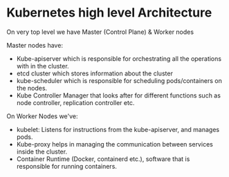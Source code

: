 # Kubernetes high level Architecture

On very top level we have Master (Control Plane) & Worker nodes

Master nodes have:
* Kube-apiserver which is responsible for orchestrating all the operations with in the cluster.
* etcd cluster which stores information about the cluster
* kube-scheduler which is responsible for scheduling pods/containers on the nodes.
* Kube Controller Manager that looks after for different functions such as node controller, replication controller etc.

On Worker Nodes we've:
* kubelet: Listens for instructions from the kube-apiserver, and manages pods.
* Kube-proxy helps in managing the communication between services inside the cluster.
* Container Runtime (Docker, containerd etc.), software that is responsible for running containers.
